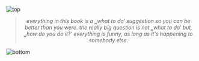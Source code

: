 
![top](https://github.com/user-attachments/assets/c0ff87ae-14a3-4edd-a449-ee6e0e2f73f5)

<!-- quote-start -->
<div align="center">

> *everything in this book is a ‗what to do‘ suggestion so you can be better than you were. the really big question is not ‗what to do‘ but, ‗how do you do it?‘ everything is funny, as long as it's happening to somebody else.*

</div>
<!-- quote-end -->


![bottom](https://github.com/user-attachments/assets/bf2cc040-2664-4cf3-8aaa-9d397c8a8f5c)
